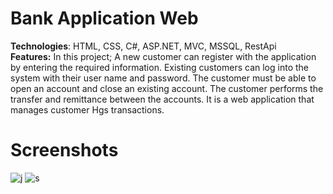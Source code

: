 # Bank Application Web
<b>Technologies</b>: HTML, CSS, C#, ASP.NET, MVC, MSSQL, RestApi<br>
<b>Features:</b> In this project; A new customer can register with the application by entering the required information. Existing customers can log into the system with their user name and password. The customer must be able to open an account and close an existing account. The customer performs the transfer and remittance between the accounts. It is a web application that manages customer Hgs transactions.<br>

# Screenshots
![j](https://user-images.githubusercontent.com/26633192/78396604-519ffc80-75f8-11ea-98ae-735d84c9924f.png)
![s](https://user-images.githubusercontent.com/26633192/78396625-5b296480-75f8-11ea-881f-9a7645719244.png)
